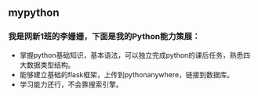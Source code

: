 ## mypython
### 我是网新1班的李姗姗，下面是我的Python能力策展：
- 掌握python基础知识，基本语法，可以独立完成python的课后任务，熟悉四大数据类型结构。
- 能够建立基础的flask框架，上传到pythonanywhere，链接到数据库。
- 学习能力还行，不会靠搜索引擎。
